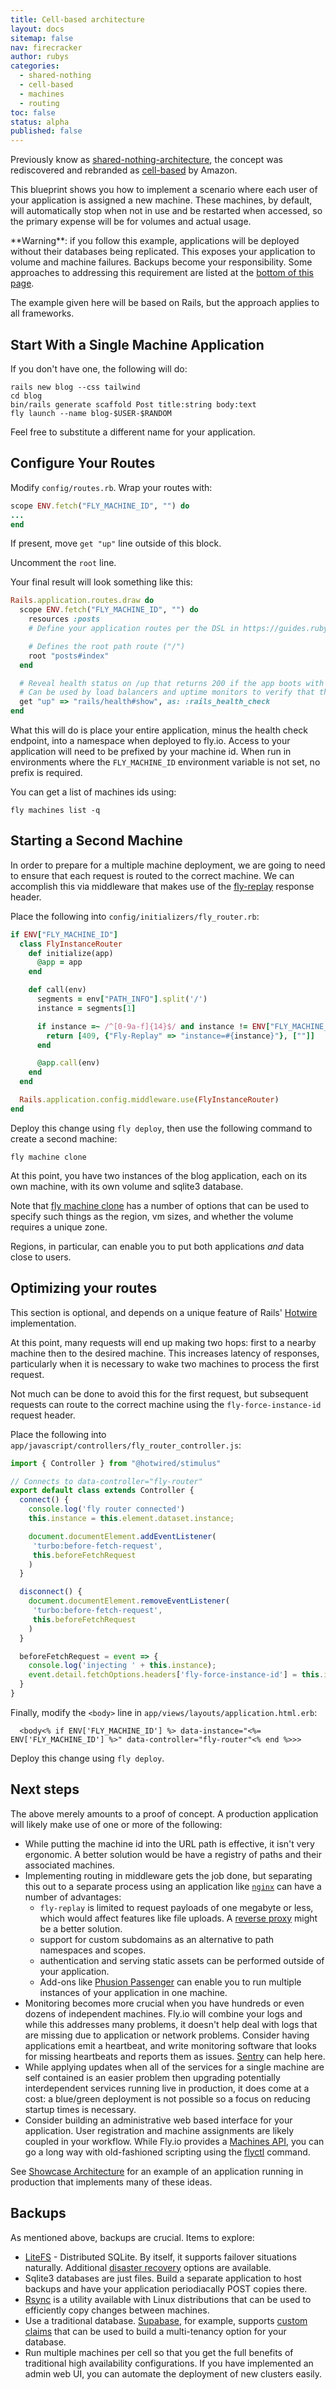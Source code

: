 ```yaml
---
title: Cell-based architecture
layout: docs
sitemap: false
nav: firecracker
author: rubys
categories:
  - shared-nothing
  - cell-based
  - machines
  - routing
toc: false
status: alpha
published: false
---
```


Previously know as
[shared-nothing-architecture](https://en.wikipedia.org/wiki/Shared-nothing_architecture),
the concept was rediscovered and rebranded as
[cell-based](https://docs.aws.amazon.com/wellarchitected/latest/reducing-scope-of-impact-with-cell-based-architecture/what-is-a-cell-based-architecture.html)
by Amazon.

This blueprint shows you how to implement a scenario where each user of your
application is assigned a new machine.  These machines, by default, will
automatically stop when not in use and be restarted when accessed, so the
primary expense will be for volumes and actual usage.

<div class="warning icon">
**Warning**: if you follow this example, applications will be deployed without
their databases being replicated.  This exposes your application to volume and
machine failures.  Backups become your responsibility.  Some approaches to
addressing this requirement are listed at the <a href="#backups">bottom of this
page</a>.
</div>

The example given here will be based on Rails, but the approach applies to all
frameworks.

## Start With a Single Machine Application

If you don't have one, the following will do:

```
rails new blog --css tailwind
cd blog
bin/rails generate scaffold Post title:string body:text
fly launch --name blog-$USER-$RANDOM
```

Feel free to substitute a different name for your application.

## Configure Your Routes

Modify `config/routes.rb`.  Wrap your routes with:

```ruby
scope ENV.fetch("FLY_MACHINE_ID", "") do
...
end
```

If present, move `get "up"` line outside of this block.

Uncomment the `root` line.

Your final result will look something like this:

```ruby
Rails.application.routes.draw do
  scope ENV.fetch("FLY_MACHINE_ID", "") do
    resources :posts
    # Define your application routes per the DSL in https://guides.rubyonrails.org/routing.html

    # Defines the root path route ("/")
    root "posts#index"
  end

  # Reveal health status on /up that returns 200 if the app boots with no exceptions, otherwise 500.
  # Can be used by load balancers and uptime monitors to verify that the app is live.
  get "up" => "rails/health#show", as: :rails_health_check
end
```

What this will do is place your entire application, minus the health check
endpoint, into a namespace when deployed to fly.io.  Access to your application
will need to be prefixed by your machine id.  When run in environments where
the `FLY_MACHINE_ID` environment variable is not set, no prefix is required.

You can get a list of machines ids using:

```
fly machines list -q
```

## Starting a Second Machine

In order to prepare for a multiple machine deployment, we are going to need to
ensure that each request is routed to the correct machine.  We can accomplish
this via middleware that makes use of the
[fly-replay](https://fly.io/docs/networking/dynamic-request-routing/#the-fly-replay-response-header)
response header.

Place the following into `config/initializers/fly_router.rb`:

```ruby
if ENV["FLY_MACHINE_ID"]
  class FlyInstanceRouter
    def initialize(app)
      @app = app
    end

    def call(env)
      segments = env["PATH_INFO"].split('/')
      instance = segments[1]

      if instance =~ /^[0-9a-f]{14}$/ and instance != ENV["FLY_MACHINE_ID"]
        return [409, {"Fly-Replay" => "instance=#{instance}"}, [""]]
      end

      @app.call(env)
    end
  end

  Rails.application.config.middleware.use(FlyInstanceRouter)
end
```

Deploy this change using `fly deploy`, then use the following command to create
a second machine:

```
fly machine clone
```

At this point, you have two instances of the blog application, each on its own
machine, with its own volume and sqlite3 database.

Note that [fly machine clone](https://fly.io/docs/flyctl/machine-clone/) has a
number of options that can be used to specify such things as the region, vm
sizes, and whether the volume requires a unique zone.

Regions, in particular, can enable you to put both applications _and_ data
close to users.

## Optimizing your routes

This section is optional, and depends on a unique feature of Rails'
[Hotwire](https://hotwired.dev/) implementation.

At this point, many requests will end up making two hops: first to a nearby
machine then to the desired machine.  This increases latency of responses,
particularly when it is necessary to wake two machines to process the first
request.

Not much can be done to avoid this for the first request, but subsequent
requests can route to the correct machine using the `fly-force-instance-id`
request header.

Place the following into `app/javascript/controllers/fly_router_controller.js`:

```js
import { Controller } from "@hotwired/stimulus"

// Connects to data-controller="fly-router"
export default class extends Controller {
  connect() {
    console.log('fly router connected')
    this.instance = this.element.dataset.instance;

    document.documentElement.addEventListener(
     'turbo:before-fetch-request',
     this.beforeFetchRequest
    )
  }

  disconnect() {
    document.documentElement.removeEventListener(
     'turbo:before-fetch-request',
     this.beforeFetchRequest
    )
  }

  beforeFetchRequest = event => {
    console.log('injecting ' + this.instance);
    event.detail.fetchOptions.headers['fly-force-instance-id'] = this.instance;
  }
}
```

Finally, modify the `<body>` line in `app/views/layouts/application.html.erb`:

```erb
  <body<% if ENV['FLY_MACHINE_ID'] %> data-instance="<%= ENV['FLY_MACHINE_ID'] %>" data-controller="fly-router"<% end %>>>
```

Deploy this change using `fly deploy`.

## Next steps

The above merely amounts to a proof of concept.  A production application will
likely make use of one or more of the following:

 * While putting the machine id into the URL path is effective,
   it isn't very ergonomic.  A better solution would be have a registry of
   paths and their associated machines.
 * Implementing routing in middleware gets the job done, but
   separating this out to a separate process using an application like
   [`nginx`](https://nginx.org/en/) can have a number of advantages:
    * `fly-replay` is limited to request payloads of one megabyte or less,
      which would affect features like file uploads.  A [reverse
      proxy](https://docs.nginx.com/nginx/admin-guide/web-server/reverse-proxy/)
      might be a better solution.
    * support for custom subdomains as an alternative to path namespaces and
      scopes.
    * authentication and serving static assets can be performed outside of your
      application.
    * Add-ons like [Phusion Passenger](https://www.phusionpassenger.com/) can
      enable you to run multiple instances of your application in one machine.
 * Monitoring becomes more crucial when you have hundreds or even dozens of
   independent machines.  Fly.io will combine your logs and while this
   addresses many problems, it doesn't help deal with logs that are missing due
   to application or network problems.  Consider having applications emit a
   heartbeat, and write monitoring software that looks for missing heartbeats
   and reports them as issues.  [Sentry](https://fly.io/docs/reference/sentry/)
   can help here.
 * While applying updates when all of the services for a single machine are
   self contained is an easier problem then upgrading potentially
   interdependent services running live in production, it does come at a cost:
   a blue/green deployment is not possible so a focus on reducing startup times
   is necessary.
 * Consider building an administrative web based interface for your
   application.  User registration and machine assignments are likely coupled
   in your workflow.  While Fly.io provides a <a
   href="https://fly.io/docs/machines/working-with-machines/">Machines API</a>,
   you can go a long way with old-fashioned scripting using the <a
   href="https://fly.io/docs/flyctl/">flyctl</a> command.

See [Showcase
Architecture](https://github.com/rubys/showcase/blob/main/ARCHITECTURE.md) for
an example of an application running in production that implements many of
these ideas.

## Backups

As mentioned above, backups are crucial.  Items to explore:

 * [LiteFS](https://fly.io/docs/litefs/) - Distributed SQLite.  By itself, it
   supports failover situations naturally.  Additional [disaster
   recovery](https://fly.io/docs/litefs/backup/) options are available.
 * Sqlite3 databases are just files.  Build a separate application to host
   backups and have your application periodiacally POST copies there.
 * [Rsync](https://rsync.samba.org/) is a utility available with Linux
   distributions that can be used to efficiently copy changes between machines.
 * Use a traditional database.
   [Supabase](https://fly.io/docs/reference/supabase/), for example, supports
   [custom
   claims](https://github.com/supabase-community/supabase-custom-claims) that
   can be used to build a multi-tenancy option for your database.
 * Run multiple machines per cell so that you get the full benefits of
   traditional high availability configurations.  If you have implemented an
   admin web UI, you can automate the deployment of new clusters easily.
